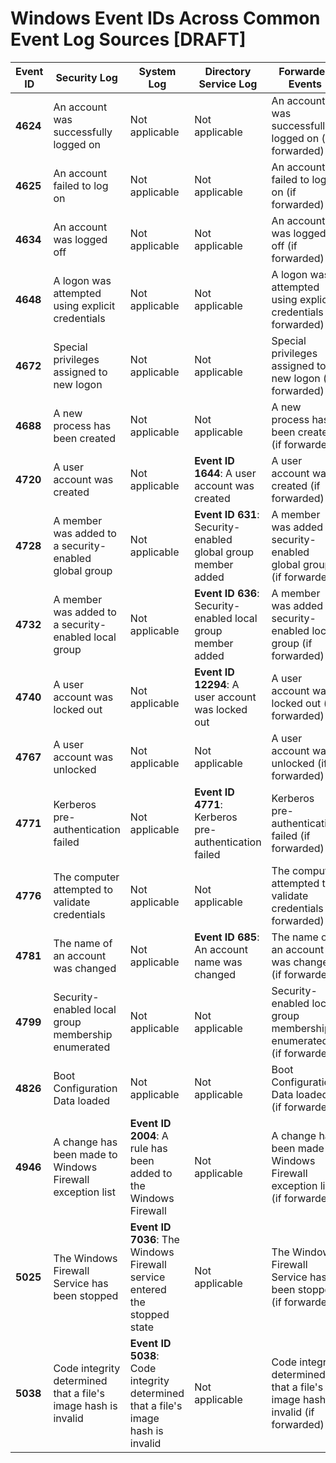 # Windows Event IDs Across Common Event Log Sources [DRAFT]

| **Event ID** | **Security Log**                                       | **System Log**                                                     | **Directory Service Log**                                | **Forwarded Events**                                      |
|--------------|--------------------------------------------------------|--------------------------------------------------------------------|----------------------------------------------------------|----------------------------------------------------------|
| **4624**     | An account was successfully logged on                  | Not applicable                                                     | Not applicable                                           | An account was successfully logged on (if forwarded)      |
| **4625**     | An account failed to log on                            | Not applicable                                                     | Not applicable                                           | An account failed to log on (if forwarded)                |
| **4634**     | An account was logged off                              | Not applicable                                                     | Not applicable                                           | An account was logged off (if forwarded)                  |
| **4648**     | A logon was attempted using explicit credentials       | Not applicable                                                     | Not applicable                                           | A logon was attempted using explicit credentials (if forwarded) |
| **4672**     | Special privileges assigned to new logon               | Not applicable                                                     | Not applicable                                           | Special privileges assigned to new logon (if forwarded)   |
| **4688**     | A new process has been created                         | Not applicable                                                     | Not applicable                                           | A new process has been created (if forwarded)             |
| **4720**     | A user account was created                             | Not applicable                                                     | **Event ID 1644**: A user account was created            | A user account was created (if forwarded)                 |
| **4728**     | A member was added to a security-enabled global group  | Not applicable                                                     | **Event ID 631**: Security-enabled global group member added | A member was added to security-enabled global group (if forwarded) |
| **4732**     | A member was added to a security-enabled local group   | Not applicable                                                     | **Event ID 636**: Security-enabled local group member added | A member was added to security-enabled local group (if forwarded) |
| **4740**     | A user account was locked out                          | Not applicable                                                     | **Event ID 12294**: A user account was locked out        | A user account was locked out (if forwarded)              |
| **4767**     | A user account was unlocked                            | Not applicable                                                     | Not applicable                                           | A user account was unlocked (if forwarded)                |
| **4771**     | Kerberos pre-authentication failed                     | Not applicable                                                     | **Event ID 4771**: Kerberos pre-authentication failed    | Kerberos pre-authentication failed (if forwarded)         |
| **4776**     | The computer attempted to validate credentials         | Not applicable                                                     | Not applicable                                           | The computer attempted to validate credentials (if forwarded) |
| **4781**     | The name of an account was changed                     | Not applicable                                                     | **Event ID 685**: An account name was changed            | The name of an account was changed (if forwarded)         |
| **4799**     | Security-enabled local group membership enumerated     | Not applicable                                                     | Not applicable                                           | Security-enabled local group membership enumerated (if forwarded) |
| **4826**     | Boot Configuration Data loaded                         | Not applicable                                                     | Not applicable                                           | Boot Configuration Data loaded (if forwarded)             |
| **4946**     | A change has been made to Windows Firewall exception list | **Event ID 2004**: A rule has been added to the Windows Firewall | Not applicable                                           | A change has been made to Windows Firewall exception list (if forwarded) |
| **5025**     | The Windows Firewall Service has been stopped          | **Event ID 7036**: The Windows Firewall service entered the stopped state | Not applicable                                | The Windows Firewall Service has been stopped (if forwarded) |
| **5038**     | Code integrity determined that a file's image hash is invalid | **Event ID 5038**: Code integrity determined that a file's image hash is invalid | Not applicable                          | Code integrity determined that a file's image hash is invalid (if forwarded) |
